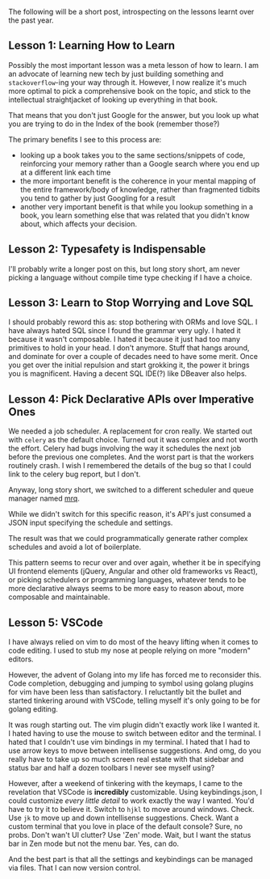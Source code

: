 The following will be a short post, introspecting on the lessons learnt over the past year.

## Lesson 1: Learning How to Learn

Possibly the most important lesson was a meta lesson of how to learn. I am an advocate of learning new tech by just building something and `stackoverflow`-ing your way through it. However, I now realize it's much more optimal to pick a comprehensive book on the topic, and stick to the intellectual straightjacket of looking up everything in that book.

That means that you don't just Google for the answer, but you look up what you are trying to do in the Index of the book (remember those?)

The primary benefits I see to this process are:

- looking up a book takes you to the same sections/snippets of code, reinforcing your memory rather than a Google search where you end up at a different link each time
- the more important benefit is the coherence in your mental mapping of the entire framework/body of knowledge, rather than fragmented tidbits you tend to gather by just Googling for a result
- another very important benefit is that while you lookup something in a book, you learn something else that was related that you didn't know about, which affects your decision. 

## Lesson 2: Typesafety is Indispensable
 
 I'll probably write a longer post on this, but long story short, am never picking a language without compile time type checking if I have a choice.

## Lesson 3: Learn to Stop Worrying and Love SQL

I should probably reword this as: stop bothering with ORMs and love SQL.
I have always hated SQL since I found the grammar very ugly. I hated it because it wasn't composable. I hated it because it just had too many primitives to hold in your head.
I don't anymore.
Stuff that hangs around, and dominate for over a couple of decades need to have some merit.
Once you get over the initial repulsion and start grokking it, the power it brings you is magnificent. 
Having a decent SQL IDE(?) like DBeaver also helps.

## Lesson 4: Pick Declarative APIs over Imperative Ones

We needed a job scheduler. A replacement for cron really. We started out with `celery` as the default choice. 
Turned out it was complex and not worth the effort. Celery had bugs involving the way it schedules the next job before the previous one completes. And the worst part is that the workers routinely crash.
I wish I remembered the details of the bug so that I could link to the celery bug report, but I don't.

Anyway, long story short, we switched to a different scheduler and queue manager named [mrq](https://mrq.readthedocs.io/). 

While we didn't switch for this specific reason, it's API's just consumed a JSON input specifying the schedule and settings. 

The result was that we could programmatically generate rather complex schedules and avoid a lot of boilerplate.

This pattern seems to recur over and over again, whether it be in specifying UI frontend elements (jQuery, Angular and other old frameworks vs React), or picking schedulers or programming languages, whatever tends to be more declarative always seems to be more easy to reason about, more composable and maintainable.

## Lesson 5: VSCode

I have always relied on vim to do most of the heavy lifting when it comes to code editing. I used to stub my nose at people relying on more "modern" editors.

However, the advent of Golang into my life has forced me to reconsider this. Code completion, debugging and jumping to symbol using golang plugins for vim have been less than satisfactory. I reluctantly bit the bullet and started tinkering around with VSCode, telling myself it's only going to be for golang editing. 

It was rough starting out. The vim plugin didn't exactly work like I wanted it. I hated having to use the mouse to switch between editor and the terminal. I hated that I couldn't use vim bindings in my terminal. I hated that I had to use arrow keys to move between intellisense suggestions. And omg, do you really have to take up so much screen real estate with that sidebar and status bar and half a dozen toolbars I never see myself using?

However, after a weekend of tinkering with the keymaps, I came to the revelation that VSCode is **incredibly** customizable. Using keybindings.json, I could customize _every little detail_ to work exactly the way I wanted. You'd have to try it to believe it. Switch to `hjkl` to move around windows. Check. Use `jk` to move up and down intellisense suggestions. Check. Want a custom terminal that you love in place of the default console? Sure, no probs. Don't wan't UI clutter? Use 'Zen' mode. Wait, but I want the status bar in Zen mode but not the menu bar. Yes, can do. 

And the best part is that all the settings and keybindings can be managed via files. That I can now version control.


<!--stackedit_data:
eyJoaXN0b3J5IjpbLTY4ODcxMTYwOCwtMjMwNzgxNjc3LDE4NT
A2NDk2MzMsLTE4MzE5ODg5LDE3MTg1NjUxMTZdfQ==
-->